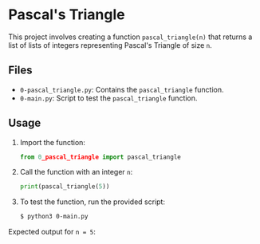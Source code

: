# Pascal's Triangle

This project involves creating a function `pascal_triangle(n)` that returns a list of lists of integers representing Pascal's Triangle of size `n`.

## Files

- `0-pascal_triangle.py`: Contains the `pascal_triangle` function.
- `0-main.py`: Script to test the `pascal_triangle` function.

## Usage

1. Import the function:
    ```python
    from 0_pascal_triangle import pascal_triangle
    ```

2. Call the function with an integer `n`:
    ```python
    print(pascal_triangle(5))
    ```

3. To test the function, run the provided script:
    ```sh
    $ python3 0-main.py
    ```

Expected output for `n = 5`:

